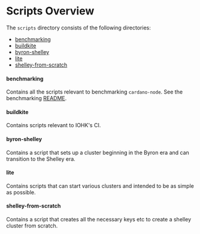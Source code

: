 # Scripts Overview
The `scripts` directory consists of the following directories:
- [benchmarking](#benchmarking)
- [buildkite](#buildkite)
- [byron-shelley](#byron-shelley)
- [lite](#lite)
- [shelley-from-scratch](#shelley-from-scratch)

#### benchmarking
Contains all the scripts relevant to benchmarking `cardano-node`. See the benchmarking [README](benchmarking/README.md).

#### buildkite
Contains scripts relevant to IOHK's CI.

#### byron-shelley
Contains a script that sets up a cluster beginning in the Byron era and can transition to the Shelley era.

#### lite
Contains scripts that can start various clusters and intended to be as simple as possible.

#### shelley-from-scratch
Contains a script that creates all the necessary keys etc to create a shelley cluster from scratch.

